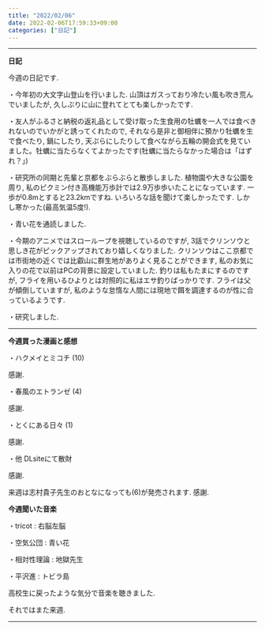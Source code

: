 ```yaml
---
title: "2022/02/06"
date: 2022-02-06T17:59:33+09:00
categories: ["日記"]
---
```


***

**日記**

今週の日記です.

・今年初の大文字山登山を行いました. 山頂はガスっており冷たい風も吹き荒んでいましたが, 久しぶりに山に登れてとても楽しかったです.

・友人がふるさと納税の返礼品として受け取った生食用の牡蠣を一人では食べきれないのでいかがと誘ってくれたので, それなら是非と御相伴に預かり牡蠣を生で食べたり, 鍋にしたり, 天ぷらにしたりして食べながら五輪の開会式を見ていました。牡蠣に当たらなくてよかったです(牡蠣に当たらなかった場合は「はずれ？」)

・研究所の同期と先輩と京都をぶらぶらと散歩しました. 植物園や大きな公園を周り, 私のピクミン付き高機能万歩計では2.9万歩歩いたことになっています. 一歩が0.8mとすると23.2kmですね. いろいろな話を聞けて楽しかったです. しかし寒かった(最高気温5度!).

・青い花を通読しました.

・今期のアニメではスローループを視聴しているのですが, 3話でクリンソウと思しき花がピックアップされており嬉しくなりました. クリンソウはここ京都では市街地の近くでは比叡山に群生地がありよく見ることができます, 私のお気に入りの花で以前はPCの背景に設定していました. 釣りは私もたまにするのですが, フライを用いるひよりとは対照的に私はエサ釣りばっかりです. フライは父が傾倒していますが, 私のような怠惰な人間には現地で餌を調達するのが性に合っているようです.

・研究しました.

***

**今週買った漫画と感想**

・ハクメイとミコチ (10)

感謝.

・春風のエトランゼ (4)

感謝.

・とくにある日々 (1)

感謝.

・他 DLsiteにて散財

感謝.

来週は志村貴子先生のおとなになっても(6)が発売されます. 感謝.

**今週聞いた音楽**

・tricot : 右脳左脳

・空気公団 : 青い花

・相対性理論 : 地獄先生

・平沢進 : トビラ島

高校生に戻ったような気分で音楽を聴きました.

それではまた来週.

***

